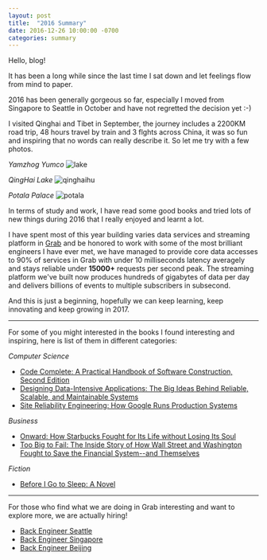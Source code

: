 ```yaml
---
layout: post
title:  "2016 Summary"
date: 2016-12-26 10:00:00 -0700
categories: summary
---
```


Hello, blog!

It has been a long while since the last time I sat down and let feelings flow from mind to paper.

2016 has been generally gorgeous so far, especially I moved from Singapore to Seattle in October and have not regretted the decision yet :-)

I visited Qinghai and Tibet in September, the journey includes a 2200KM road trip, 48 hours travel by train and 3 flghts
across China, it was so fun and inspiring that no words can really describe it. So let me try with a few photos.


*Yamzhog Yumco*
![lake]({{site.github.url}}/assets/img/lake_20161226.jpg "Lake")

*QingHai Lake*
![qinghaihu]({{site.github.url}}/assets/img/qinghaihu_20161226.jpg "QingHai Lake")

*Potala Palace*
![potala]({{site.github.url}}/assets/img/potala_palace_20161226.jpg "Potala Palace")

In terms of study and work, I have read some good books and tried lots of new things during 2016 that I really
enjoyed and learnt a lot.

I have spent most of this year building varies data services and streaming platform in [Grab](https://www.grab.com/sg/) and be honored to work with
some of the most brilliant engineers I have ever met, we have managed to provide core data accesses to 90% of services in
Grab with under 10 milliseconds latency averagely and stays reliable under **15000+** requests per second peak. The streaming
platform we've built now produces hundreds of gigabytes of data per day and delivers billions of events to multiple
subscribers in subsecond.

And this is just a beginning, hopefully we can keep learning, keep innovating and keep growing in 2017.

---

For some of you might interested in the books I found interesting and inspiring, here is list of them in different categories:

*Computer Science*
* <a target="_blank" href="https://www.amazon.com/gp/product/0735619670/ref=as_li_tl?ie=UTF8&camp=1789&creative=9325&creativeASIN=0735619670&linkCode=as2&tag=allabocol0a-20&linkId=1d38e7d43515d1e3f37908834e74ae51">Code Complete: A Practical Handbook of Software Construction, Second Edition</a><img src="//ir-na.amazon-adsystem.com/e/ir?t=allabocol0a-20&l=am2&o=1&a=0735619670" width="1" height="1" border="0" alt="" style="border:none !important; margin:0px !important;" />
* <a target="_blank" href="https://www.amazon.com/gp/product/1449373321/ref=as_li_tl?ie=UTF8&camp=1789&creative=9325&creativeASIN=1449373321&linkCode=as2&tag=allabocol0a-20&linkId=27611865abe50dae2d018a1c0ca1ae6a">Designing Data-Intensive Applications: The Big Ideas Behind Reliable, Scalable, and Maintainable Systems</a><img src="//ir-na.amazon-adsystem.com/e/ir?t=allabocol0a-20&l=am2&o=1&a=1449373321" width="1" height="1" border="0" alt="" style="border:none !important; margin:0px !important;" />
* <a target="_blank" href="https://www.amazon.com/gp/product/149192912X/ref=as_li_tl?ie=UTF8&camp=1789&creative=9325&creativeASIN=149192912X&linkCode=as2&tag=allabocol0a-20&linkId=cc007b519efde571f2a07da71179fc8b">Site Reliability Engineering: How Google Runs Production Systems</a><img src="//ir-na.amazon-adsystem.com/e/ir?t=allabocol0a-20&l=am2&o=1&a=149192912X" width="1" height="1" border="0" alt="" style="border:none !important; margin:0px !important;" />

*Business*
* <a target="_blank" href="https://www.amazon.com/gp/product/1609613821/ref=as_li_tl?ie=UTF8&camp=1789&creative=9325&creativeASIN=1609613821&linkCode=as2&tag=allabocol0a-20&linkId=148503aaed012dc057ed2bd5b6c46ef0">Onward: How Starbucks Fought for Its Life without Losing Its Soul</a><img src="//ir-na.amazon-adsystem.com/e/ir?t=allabocol0a-20&l=am2&o=1&a=1609613821" width="1" height="1" border="0" alt="" style="border:none !important; margin:0px !important;" />
* <a target="_blank" href="https://www.amazon.com/gp/product/0143118242/ref=as_li_tl?ie=UTF8&camp=1789&creative=9325&creativeASIN=0143118242&linkCode=as2&tag=allabocol0a-20&linkId=bbe0f1989904aa6e42dab0934c1487b5">Too Big to Fail: The Inside Story of How Wall Street and Washington Fought to Save the Financial System--and Themselves</a><img src="//ir-na.amazon-adsystem.com/e/ir?t=allabocol0a-20&l=am2&o=1&a=0143118242" width="1" height="1" border="0" alt="" style="border:none !important; margin:0px !important;" />

*Fiction*
* <a target="_blank" href="https://www.amazon.com/gp/product/0062060562/ref=as_li_tl?ie=UTF8&camp=1789&creative=9325&creativeASIN=0062060562&linkCode=as2&tag=allabocol0a-20&linkId=1aa644bee59d5cb4165a066e262fa992">Before I Go to Sleep: A Novel</a><img src="//ir-na.amazon-adsystem.com/e/ir?t=allabocol0a-20&l=am2&o=1&a=0062060562" width="1" height="1" border="0" alt="" style="border:none !important; margin:0px !important;" />

---

For those who find what we are doing in Grab interesting and want to explore more, we are actually hiring!

* [Back Engineer Seattle](https://jobs.lever.co/grab/b6bf442a-b7f2-40d1-8078-49beb5c70e23?lever-via=yUD1l9SNEh)
* [Back Engineer Singapore](https://jobs.lever.co/grab/5f2741fd-37dc-419f-89b6-3e91368b258e?lever-via=yUD1l9SNEh)
* [Back Engineer Beijing](https://jobs.lever.co/grab/315571c4-5d9a-4e77-b521-f7ed6736bf56?lever-via=yUD1l9SNEh)
